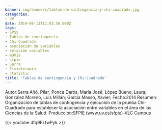 ```yaml
---
banner: img/banners/tablas-de-contingencia-y-chi-cuadrado.jpg
categories:
- UV
date: 2014-06-11T11:03:56.000Z
tags:
- SPSS
- Tablas de contingencia
- Chi-Cuadrado
- asociación de variables
- relación variables
- mUVie
- sfpie
- Serra
- Fisioterapia
- statistic
title: 'Tablas de contingencia y Chi-Cuadrado'
---
```


Autor:Serra Añó, Pilar; Ponce Darós, María José; López Bueno, Laura; González Moreno, Luis Millán; García Massó, Xavier; 
Fecha:2014
Resumen: Organización de tablas de contingencia y ejecución de la prueba Chi-Cuadrado para establecer la asociación entre variables en el área de las Ciencias de la Salud.
Producción:SFPIE (www.uv.es/sfpie)-VLC Campus 

{{< youtube dfq9ELtwPyk >}}
